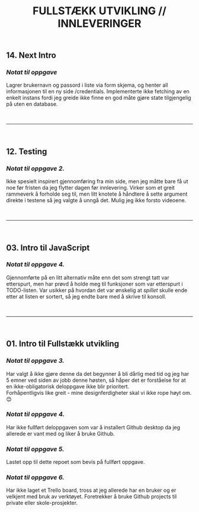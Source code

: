<html>
    <body>
        <div id="content">
            <header>
                <h1><strong>FULLSTÆKK UTVIKLING // INNLEVERINGER</strong></h1>
            </header>
            <section>
                <h2>14. <strong>Next Intro</strong></h2>
                <div>
                    <h3><em>Notat til oppgave</em></h3>
                    <p>
                    Lagrer brukernavn og passord i liste via form skjema, og henter all informasjonen til en ny side /credentials.
                    Implementerte ikke fetching av en enkelt instans fordi jeg greide ikke finne en god måte gjøre state tilgjengelig på uten en database.
                    </p>
                </div>
            </section>
            <br><hr><br>
            <section>
                <h2>12. <strong>Testing</strong></h2>
                <div>
                    <h3><em>Notat til oppgave 2.</em></h3>
                    <p>
                    Ikke spesielt inspirert gjennomføring fra min side, men jeg måtte bare få ut noe før fristen da jeg flytter dagen før innlevering. Virker som et greit rammeverk å forholde seg til, men litt knotete å håndtere å sette argument direkte i testene så jeg valgte å unngå det. Mulig jeg ikke forsto videoene. 
                    </p>
                </div>
            </section>
            <br><hr><br>
            <section>
                <h2>03. <strong>Intro til JavaScript</strong></h2>
                <div>
                    <h3><em>Notat til oppgave 4.</em></h3>
                    <p>
                    Gjennomførte på en litt alternativ måte enn det som strengt tatt var etterspurt, men har prøvd å holde meg til funksjoner som var etterspurt i TODO-listen. Var usikker på hvordan det var ønskelig at <em>spillet</em> skulle ende etter at listen er sortert, så jeg endte bare med å skrive til konsoll. 
                    </p>
                </div>
            </section>
            <br><hr><br>
            <section>
                <h2>01. <strong>Intro til Fullstækk utvikling</strong></h2>
                <div>
                    <h3><em>Notat til oppgave 3.</em></h3>
                    <p>
                    Har valgt å ikke gjøre denne da det begynner å bli dårlig med tid og jeg har 5 emner ved siden av jobb denne høsten, så håper det er forståelse for at en ikke-obligatorisk deloppgave ikke blir prioritert.
                    <br>
                    Forhåpentligvis like greit - mine designferdigheter skal vi ikke rope høyt om. 😊
                    </p>
                </div>
                <div>
                    <h3><em>Notat til oppgave 4.</em></h3>
                    <p>Har ikke fullført deloppgaven som var å installert Github desktop da jeg allerede er vant med og liker å bruke Github.</p>
                </div>
                <div>
                    <h3><em>Notat til oppgave 5.</em></h3>
                    <p>Lastet opp til dette repoet som bevis på fullført oppgave.</p>
                </div>
                <div>
                    <h3><em>Notat til oppgave 6.</em></h3>
                    <p>Har ikke laget et Trello board, tross at jeg allerede har en bruker og er velkjent med bruk av verktøyet. Foretrekker å bruke Github projects til private eller skole-prosjekter.</p>
                </div>
            </section>
        </div>
    </body>
</html>
